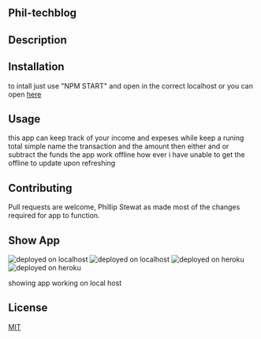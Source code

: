 ## Phil-techblog

## Description






## Installation
to intall just use "NPM START"
and open in the correct localhost 
or you can open [here](https://budgettk.herokuapp.com/)

## Usage

this app can keep track of your income and expeses 
while keep a runing total simple name the transaction and the amount 
then either and or subtract the funds
the app work offline how ever i have unable to get the offline to 
update upon refreshing 


## Contributing
Pull requests are welcome, Phillip Stewat as made most of the changes required for app to function. 
 
## Show App

![deployed on localhost](./img/local.png)
![deployed on localhost](./img/local2.png)
![deployed on heroku](./img/heero.png)
![deployed on heroku](./img/hero2.png)

showing app working on local host 

## License
[MIT](https://choosealicense.com/licenses/mit/)
